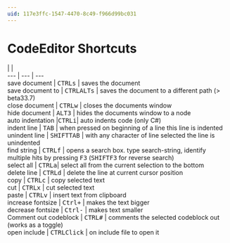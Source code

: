 ```yaml
---
uid: 117e3ffc-1547-4470-8c49-f966d99bc031
---
```


# CodeEditor Shortcuts
   |   |   
--- | --- | ---  
save document | <span class="keyseq"><kbd>CTRL</kbd><kbd>s</kbd></span> | saves the document  
save document to | <span class="keyseq"><kbd>CTRL</kbd><kbd>ALT</kbd><kbd>s</kbd></span> | saves the document to a different path (> beta33.7)  
close document | <span class="keyseq"><kbd>CTRL</kbd><kbd>w</kbd></span> | closes the documents window  
hide document | <span class="keyseq"><kbd>ALT</kbd><kbd>3</kbd></span> | hides the documents window to a node   
auto indentation  |<span class="keyseq"><kbd>CTRL</kbd><kbd>i</kbd></span>| auto indents code (only C#)  
indent line | <span class="keyseq"><kbd>TAB</kbd></span> | when pressed on beginning of a line this line is indented  
unindent line | <span class="keyseq"><kbd>SHIFT</kbd><kbd>TAB</kbd></span> | with any character of line selected the line is unindented  
find string | <span class="keyseq"><kbd>CTRL</kbd><kbd>f</kbd></span> | opens a search box. type search-string, identify multiple hits by pressing <span class="keyseq"><kbd>F3</kbd></span> (<span class="keyseq"><kbd>SHIFT</kbd><kbd>F3</kbd></span> for reverse search)  
select all | <span class="keyseq"><kbd>CTRL</kbd><kbd>a</kbd></span>| select all from the current selection to the bottom  
delete line | <span class="keyseq"><kbd>CTRL</kbd><kbd>d</kbd></span> | delete the line at current cursor position  
copy | <span class="keyseq"><kbd>CTRL</kbd><kbd>c</kbd></span> | copy selected text  
cut | <span class="keyseq"><kbd>CTRL</kbd><kbd>x</kbd></span> | cut selected text  
paste | <span class="keyseq"><kbd>CTRL</kbd><kbd>v</kbd></span> | insert text from clipboard  
increase fontsize    | <span class="keyseq"><kbd>Ctrl</kbd><kbd>+</kbd></span> 	| makes the text bigger  
decrease fontsize   | <span class="keyseq"><kbd>Ctrl</kbd><kbd>-</kbd></span> | makes text smaller  
Comment out codeblock    | <span class="keyseq"><kbd>CTRL</kbd><kbd>#</kbd></span> 	| comments the selected codeblock out (works as a toggle)  
open include | <span class="keyseq"><kbd>CTRL</kbd><kbd>Click</kbd></span> | on include file to open it  





